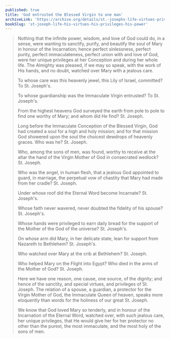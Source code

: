 ```yaml
---
published: true
title: 'God entrusted the Blessed Virgin to one man'
archiveLink: 'https://archive.org/details/st.-josephs-life-virtues-privileges-power/page/187?view=theater'
bookSlug: 'st-joseph-life-his-virtues-his-privileges-his-power'
---
```


> Nothing that the infinite power, wisdom, and love of God could do, in a sense, were wanting to sanctify, purify, and beautify the soul of Mary in honour of the Incarnation; hence perfect sinlessness, perfect purity, perfect immaculateness, perfect union with and love of God, were her unique privileges at her Conception and during her whole life. The Almighty was pleased, if we may so speak, with the work of His hands, and no doubt, watched over Mary with a jealous care.
>
> To whose care was this heavenly jewel, this Lily of Israel, committed? To St. Joseph's.
>
> To whose guardianship was the Immaculate Virgin entrusted? To St. Joseph's.
>
> From the highest heavens God surveyed the earth from pole to pole to find one worthy of Mary; and whom did He find? St. Joseph.
>
> Long before the Immaculate Conception of the Blessed Virgin, God had created a soul for a high and holy mission; and for that mission God showered upon the soul the choicest dewdrops of heavenly graces. Who was he? St. Joseph.
>
> Who, among the sons of men, was found, worthy to receive at the altar the hand of the Virgin Mother of God in consecrated wedlock? St. Joseph.
>
> Who was the angel, in human flesh, that a jealous God appointed to guard, in marriage, the perpetual vow of chastity that Mary had made from her cradle? St. Joseph.
>
> Under whose roof did the Eternal Word become Incarnate? St. Joseph's.
>
> Whose faith never wavered, never doubted the fidelity of his spouse? St. Joseph's.
>
> Whose hands were privileged to earn daily bread for the support of the Mother of the God of the universe? St. Joseph's.
>
> On whose arm did Mary, in her delicate state, lean for support from Nazareth to Bethlehem? St. Joseph's.
>
> Who watched over Mary at the crib at Bethlehem? St. Joseph.
>
> Who helped Mary on the Flight into Egypt? Who died in the arms of the Mother of God? St. Joseph.
>
> Here we have one reason, one cause, one source, of the dignity; and hence of the sanctity, and special virtues, and privileges of St. Joseph. The relation of a spouse, a guardian, a protector for the Virgin Mother of God, the Immaculate Queen of heaven, speaks more eloquently than words for the holiness of our great St. Joseph.
>
> We know that God loved Mary so tenderly, and in honour of the Incarnation of the Eternal Word, watched over, with such jealous care, her unique privileges, that He would give her for her protector no other than the purest, the most immaculate, and the most holy of the sons of men.
